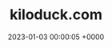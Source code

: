 ---
layout: server
title:  kiloduck.com
date:   2023-01-03 00:00:05 +0000
country: us
country_name: United States
continent: north america
description: The social network of choice for waterfowl.
banner: https://kiloduck.com/system/site_uploads/files/000/000/001/@1x/d6a9ad0b35d8fb99.png
users: 6
statuses: 129
---